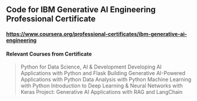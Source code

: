 ## Code for IBM Generative AI Engineering Professional Certificate
#### https://www.coursera.org/professional-certificates/ibm-generative-ai-engineering

#### Relevant Courses from Certificate
> Python for Data Science, AI & Development
> Developing AI Applications with Python and Flask
> Building Generative AI-Powered Applications with Python
> Data Analysis with Python
> Machine Learning with Python
> Introduction to Deep Learning & Neural Networks with Keras
> Project: Generative AI Applications with RAG and LangChain
